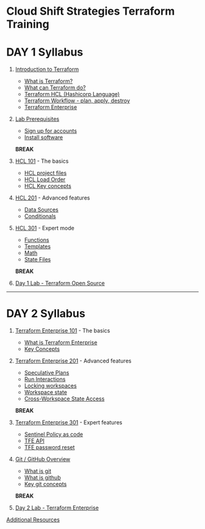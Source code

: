 # Cloud Shift Strategies Terraform Training

# DAY 1 Syllabus

1. [Introduction to Terraform](docs/introduction.md)
    * [What is Terraform?](docs/introduction.md#1-what-is-terraform)
    * [What can Terraform do?](docs/introduction.md#2-what-can-terraform-do)
    * [Terraform HCL (Hashicorp Language)](docs/introduction.md#3-what-is-hcl-hashicorp-language)
    * [Terraform Workflow - plan, apply, destroy](docs/introduction.md#4-workflows-matter)
    * [Terraform Enterprise](docs/introduction.md#5-terraform-enterprise)
    
2. [Lab Prerequisites](docs/prereqs.md)
    * [Sign up for accounts](docs/prereqs.md#sign-up-for-accounts)
    * [Install software](docs/prereqs.md#install-software)
    
   **BREAK**
    
4. [HCL 101](docs/hcl101.md) - The basics
    * [HCL project files](docs/hcl101.md#hcl-project-files)
    * [HCL Load Order](docs/hcl101.md#hcl-load-order)
    * [HCL Key concepts](docs/hcl101.md#terraform-hcl-key-concepts)

5. [HCL 201](docs/hcl201.md) - Advanced features
    * [Data Sources](docs/hcl201.md#data-sources)
    * [Conditionals](docs/hcl201.md#conditionals)

6. [HCL 301](docs/hcl301.md) - Expert mode
    * [Functions](docs/hcl301.md#built-in-functions)
    * [Templates](docs/hcl301.md#templates)
    * [Math](docs/hcl301.md#math)
    * [State Files](docs/hcl301.md#state-files)
    
    **BREAK**

8. [Day 1 Lab - Terraform Open Source](labs/lab1.md)

---
# DAY 2 Syllabus
    
1. [Terraform Enterprise 101](docs/tfe101.md) - The basics
    * [What is Terraform Enterprise](docs/tfe101.md#what-is-terraform-enterprise)
    * [Key Concepts](docs/tfe101.md#key-concepts)

2. [Terraform Enterprise 201](docs/tfe201.md) - Advanced features
    * [Speculative Plans](docs/tfe201.md#speculative-planshttpswwwterraformiodocsenterpriserunindexhtmlspeculative-plans)
    * [Run Interactions](docs/tfe201.md#run-intractionshttpswwwterraformiodocsenterpriserunindexhtmlinteracting-with-runs)
    * [Locking workspaces](docs/tfe201.md#locking-workspaceshttpswwwterraformiodocsenterpriserunindexhtmllocking-workspaces-preventing-runs-)
    * [Workspace state](docs/tfe201.md#workspace-statehttpswwwterraformiodocsenterpriserunindexhtmlterraform-state-in-tfe)
    * [Cross-Workspace State Access](docs/tfe201.md#cross-workspace-state-accesshttpswwwterraformiodocsenterpriserunindexhtmlcross-workspace-state-access)

    **BREAK**

3. [Terraform Enterprise 301](docs/tfe301.md) - Expert features
    * [Sentinel Policy as code](docs/tfe301.md#sentinel-policy-as-codehttpswwwterraformiodocsenterprisesentinelindexhtml)
    * [TFE API](docs/tfe301.md#tfe-apihttpswwwterraformiodocsenterpriseapiindexhtml)
    * [TFE password reset](docs/tfe301.md#tfe-password-resethttpsgithubcomcloudshiftstrategiestfe_passwd_reset)

4. [Git / GitHub Overview](docs/github.md)
    * [What is git](docs/github.md#what-is-git)
    * [What is github](docs/github.md#what-is-github)
    * [Key git concepts](docs/github.md#key-git-concepts)

    **BREAK**

5. [Day 2 Lab - Terraform Enterprise](labs/lab2.md)
    
[Additional Resources](docs/resources.md)
